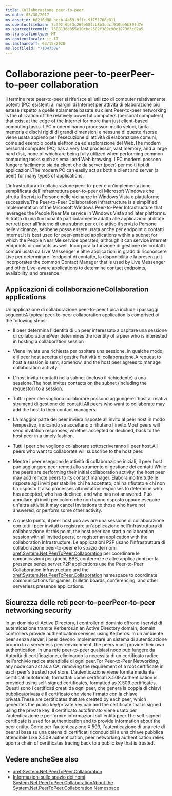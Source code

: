 ```yaml
---
title: Collaborazione peer-to-peer
ms.date: 03/30/2017
ms.assetid: b6216d88-bccb-4a59-9f1c-9f751708e811
ms.openlocfilehash: 7cf92f6bf3c269e584cb8b3cdcf910be5b89fd7e
ms.sourcegitcommit: 7588136e355e10cbc2582f389c90c127363c02a5
ms.translationtype: MT
ms.contentlocale: it-IT
ms.lasthandoff: 03/15/2020
ms.locfileid: "71047389"
---
```

# <a name="peer-to-peer-collaboration"></a><span data-ttu-id="a426b-102">Collaborazione peer-to-peer</span><span class="sxs-lookup"><span data-stu-id="a426b-102">Peer-to-peer collaboration</span></span>

<span data-ttu-id="a426b-103">Il termine rete peer-to-peer si riferisce all'utilizzo di computer relativamente potenti (PC) esistenti ai margini di Internet per attività di elaborazione più estese rispetto a quelle solamente basate su client.</span><span class="sxs-lookup"><span data-stu-id="a426b-103">Peer-to-peer networking is the utilization of the relatively powerful computers (personal computers) that exist at the edge of the Internet for more than just client-based computing tasks.</span></span> <span data-ttu-id="a426b-104">I PC moderni hanno processori molto veloci, tanta memoria e dischi rigidi di grandi dimensioni e nessuna di queste risorse viene usata appieno per l'esecuzione di attività di elaborazione comuni, come ad esempio posta elettronica ed esplorazione del Web.</span><span class="sxs-lookup"><span data-stu-id="a426b-104">The modern personal computer (PC) has a very fast processor, vast memory, and a large hard disk, none of which are being fully utilized when performing common computing tasks such as email and Web browsing.</span></span> <span data-ttu-id="a426b-105">I PC moderni possono fungere facilmente sia da client che da server (peer) per molti tipi di applicazioni.</span><span class="sxs-lookup"><span data-stu-id="a426b-105">The modern PC can easily act as both a client and server (a peer) for many types of applications.</span></span>  
  
<span data-ttu-id="a426b-106">L'infrastruttura di collaborazione peer-to-peer è un'implementazione semplificata dell'infrastruttura peer-to-peer di Microsoft Windows che sfrutta il servizio Persone nelle vicinanze in Windows Vista e piattaforme successive.</span><span class="sxs-lookup"><span data-stu-id="a426b-106">The Peer-to-Peer Collaboration Infrastructure is a simplified implementation of the Microsoft Windows Peer-to-Peer Infrastructure that leverages the People Near Me service in Windows Vista and later platforms.</span></span> <span data-ttu-id="a426b-107">Si tratta di una funzionalità particolarmente adatta alle applicazioni abilitate per reti peer all'interno di una subnet per cui è attivo il servizio Persone nelle vicinanze, sebbene possa essere usata anche per endpoint o contatti Internet.</span><span class="sxs-lookup"><span data-stu-id="a426b-107">It is best used for peer-enabled applications within a subnet for which the People Near Me service operates, although it can service internet endpoints or contacts as well.</span></span> <span data-ttu-id="a426b-108">Incorpora la funzione di gestione dei contatti comuni usata da Live Messenger e altre applicazioni in grado di riconoscere Live per determinare l'endpoint di contatto, la disponibilità e la presenza.</span><span class="sxs-lookup"><span data-stu-id="a426b-108">It incorporates the common Contact Manager that is used by Live Messenger and other Live-aware applications to determine contact endpoints, availability, and presence.</span></span>  
  
## <a name="collaboration-applications"></a><span data-ttu-id="a426b-109">Applicazioni di collaborazione</span><span class="sxs-lookup"><span data-stu-id="a426b-109">Collaboration applications</span></span>

 <span data-ttu-id="a426b-110">Un'applicazione di collaborazione peer-to-peer tipica include i passaggi seguenti:</span><span class="sxs-lookup"><span data-stu-id="a426b-110">A typical peer-to-peer collaboration application is comprised of the following steps:</span></span>  
  
- <span data-ttu-id="a426b-111">Il peer determina l'identità di un peer interessato a ospitare una sessione di collaborazione</span><span class="sxs-lookup"><span data-stu-id="a426b-111">Peer determines the identity of a peer who is interested in hosting a collaboration session</span></span>  
  
- <span data-ttu-id="a426b-112">Viene inviata una richiesta per ospitare una sessione, in qualche modo, e il peer host accetta di gestire l'attività di collaborazione.</span><span class="sxs-lookup"><span data-stu-id="a426b-112">A request to host a session is sent, somehow, and the host peer agrees to manage collaboration activity.</span></span>  
  
- <span data-ttu-id="a426b-113">L'host invita i contatti nella subnet (incluso il richiedente) a una sessione.</span><span class="sxs-lookup"><span data-stu-id="a426b-113">The host invites contacts on the subnet (including the requestor) to a session.</span></span>  
  
- <span data-ttu-id="a426b-114">Tutti i peer che vogliono collaborare possono aggiungere l'host ai relativi strumenti di gestione dei contatti.</span><span class="sxs-lookup"><span data-stu-id="a426b-114">All peers who want to collaborate may add the host to their contact managers.</span></span>  
  
- <span data-ttu-id="a426b-115">La maggior parte dei peer invierà risposte all'invito al peer host in modo tempestivo, indicando se accettano o rifiutano l'invito.</span><span class="sxs-lookup"><span data-stu-id="a426b-115">Most peers will send invitation responses, whether accepted or declined, back to the host peer in a timely fashion.</span></span>  
  
- <span data-ttu-id="a426b-116">Tutti i peer che vogliono collaborare sottoscriveranno il peer host.</span><span class="sxs-lookup"><span data-stu-id="a426b-116">All peers who want to collaborate will subscribe to the host peer.</span></span>  
  
- <span data-ttu-id="a426b-117">Mentre i peer eseguono le attività di collaborazione iniziali, il peer host può aggiungere peer remoti allo strumento di gestione dei contatti.</span><span class="sxs-lookup"><span data-stu-id="a426b-117">While the peers are performing their initial collaboration activity, the host peer may add remote peers to its contact manager.</span></span> <span data-ttu-id="a426b-118">Elabora inoltre tutte le risposte agli inviti per stabilire chi ha accettato, chi ha rifiutato e chi non ha risposto.</span><span class="sxs-lookup"><span data-stu-id="a426b-118">It also processes all invitation responses to determine who has accepted, who has declined, and who has not answered.</span></span>  <span data-ttu-id="a426b-119">Può annullare gli inviti per coloro che non hanno risposto oppure eseguire un'altra attività.</span><span class="sxs-lookup"><span data-stu-id="a426b-119">It may cancel invitations to those who have not answered, or perform some other activity.</span></span>  
  
- <span data-ttu-id="a426b-120">A questo punto, il peer host può avviare una sessione di collaborazione con tutti i peer invitati o registrare un'applicazione nell'infrastruttura di collaborazione.</span><span class="sxs-lookup"><span data-stu-id="a426b-120">At this point, the host peer can start a collaboration session with all invited peers, or register an application with the collaboration infrastructure.</span></span>  <span data-ttu-id="a426b-121">Le applicazioni P2P usano l'infrastruttura di collaborazione peer-to-peer e lo spazio dei nomi <xref:System.Net.PeerToPeer.Collaboration> per coordinare le comunicazioni per giochi, BBS, conferenze e altre applicazioni per la presenza senza server.</span><span class="sxs-lookup"><span data-stu-id="a426b-121">P2P applications use the Peer-to-Peer Collaboration Infrastructure and the <xref:System.Net.PeerToPeer.Collaboration> namespace to coordinate communications for games, bulletin boards, conferencing, and other serverless presence applications.</span></span>  
  
## <a name="peer-to-peer-networking-security"></a><span data-ttu-id="a426b-122">Sicurezza delle reti peer-to-peer</span><span class="sxs-lookup"><span data-stu-id="a426b-122">Peer-to-peer networking security</span></span>  

 <span data-ttu-id="a426b-123">In un dominio di Active Directory, i controller di dominio offrono i servizi di autenticazione tramite Kerberos.</span><span class="sxs-lookup"><span data-stu-id="a426b-123">In an Active Directory domain, domain controllers provide authentication services using Kerberos.</span></span> <span data-ttu-id="a426b-124">In un ambiente peer senza server, i peer devono implementare un sistema di autenticazione proprio.</span><span class="sxs-lookup"><span data-stu-id="a426b-124">In a serverless peer environment, the peers must provide their own authentication.</span></span> <span data-ttu-id="a426b-125">In una rete peer-to-peer qualsiasi nodo può fungere da Autorità di certificazione, eliminando la necessità di un certificato radice nell'archivio radice attendibile di ogni peer.</span><span class="sxs-lookup"><span data-stu-id="a426b-125">For Peer-to-Peer Networking, any node can act as a CA, removing the requirement of a root certificate in each peer's trusted root store.</span></span> <span data-ttu-id="a426b-126">L'autenticazione viene fornita mediante certificati autofirmati, formattati come certificati X.509.</span><span class="sxs-lookup"><span data-stu-id="a426b-126">Authentication is provided using self-signed certificates, formatted as X.509 certificates.</span></span> <span data-ttu-id="a426b-127">Questi sono i certificati creati da ogni peer, che genera la coppia di chiavi pubblica/privata e il certificato che viene firmato con la chiave privata.</span><span class="sxs-lookup"><span data-stu-id="a426b-127">These are certificates that are created by each peer, which generates the public key/private key pair and the certificate that is signed using the private key.</span></span> <span data-ttu-id="a426b-128">Il certificato autofirmato viene usato per l'autenticazione e per fornire informazioni sull'entità peer.</span><span class="sxs-lookup"><span data-stu-id="a426b-128">The self-signed certificate is used for authentication and to provide information about the peer entity.</span></span> <span data-ttu-id="a426b-129">Come per l'autenticazione X.509, l'autenticazione di una rete di peer si basa su una catena di certificati riconducibili a una chiave pubblica attendibile.</span><span class="sxs-lookup"><span data-stu-id="a426b-129">Like X.509 authentication, peer networking authentication relies upon a chain of certificates tracing back to a public key that is trusted.</span></span>  
  
## <a name="see-also"></a><span data-ttu-id="a426b-130">Vedere anche</span><span class="sxs-lookup"><span data-stu-id="a426b-130">See also</span></span>

- <xref:System.Net.PeerToPeer.Collaboration>
- [<span data-ttu-id="a426b-131">Informazioni sullo spazio dei nomi System.Net.PeerToPeer.Collaboration</span><span class="sxs-lookup"><span data-stu-id="a426b-131">About the System.Net.PeerToPeer.Collaboration Namespace</span></span>](about-the-system-net-peertopeer-collaboration-namespace.md)
